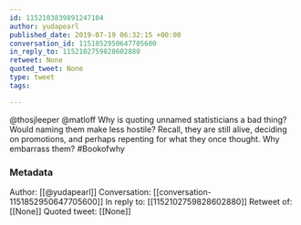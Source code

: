 ```yaml
---
id: 1152103839891247104
author: yudapearl
published_date: 2019-07-19 06:32:15 +00:00
conversation_id: 1151852950647705600
in_reply_to: 1152102759828602880
retweet: None
quoted_tweet: None
type: tweet
tags:

---
```


@thosjleeper @matloff Why is quoting unnamed statisticians a bad thing? Would naming them make less hostile? Recall, they are still alive, deciding on promotions, and perhaps repenting for what they once thought. Why embarrass them? #Bookofwhy

### Metadata

Author: [[@yudapearl]]
Conversation: [[conversation-1151852950647705600]]
In reply to: [[1152102759828602880]]
Retweet of: [[None]]
Quoted tweet: [[None]]
